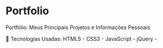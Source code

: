 # Portfolio

Portfólio: Meus Principais Projetos e Informações Pessoais

📌 Tecnologias Usadas:
HTML5 -
CSS3 -
JavaScript -
jQuery -
